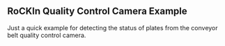 RoCKIn Quality Control Camera Example
--------------

Just a quick example for detecting the status of plates from the conveyor belt quality control camera.


